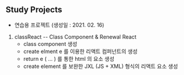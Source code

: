## Study Projects

- 연습용 프로젝트 (생성일 : 2021. 02. 16)

1. classReact -- Class Component & Renewal React
   - class component 생성
   - create elment e 를 이용한 리액트 컴퍼넌트의 생성
   - return e ( ... ) 를 통한 html 의 요소 생성
   - create element 를 보완한 JXL (JS + XML) 형식의 리액트 요소 생성
